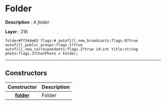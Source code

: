 # Folder

**Description** : *A folder*

**Layer** : 216

```tl
folder#ff544e65 flags:# autofill_new_broadcasts:flags.0?true autofill_public_groups:flags.1?true autofill_new_correspondents:flags.2?true id:int title:string photo:flags.3?ChatPhoto = Folder;
```

---

## Constructors

| Constructor | Description |
| :---: | :--- |
| [**folder**](constructor/folder) | Folder |